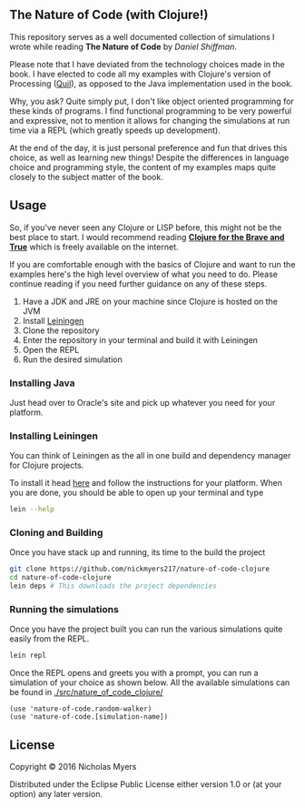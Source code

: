 ## The Nature of Code (with Clojure!)

This repository serves as a well documented collection of simulations I wrote while reading **The Nature of Code** by *Daniel Shiffman*.

Please note that I have deviated from the technology choices made in the book. I have elected to code all my examples with Clojure's version of Processing ([Quil](http://quil.info/)), as opposed to the Java implementation used in the book.

Why, you ask? Quite simply put, I don't like object oriented programming for these kinds of programs. I find functional programming to be very powerful and expressive, not to mention it allows for changing the simulations at run time via a REPL (which greatly speeds up development).

At the end of the day, it is just personal preference and fun that drives this choice, as well as learning new things! Despite the differences in language choice and programming style, the content of my examples maps quite closely to the subject matter of the book.

## Usage
So, if you've never seen any Clojure or LISP before, this might not be the best place to start. I would recommend reading **[Clojure for the Brave and True](http://www.braveclojure.com/)** which is freely available on the internet.

If you are comfortable enough with the basics of Clojure and want to run the examples here's the high level overview of what you need to do. Please continue reading if you need further guidance on any of these steps.

1. Have a JDK and JRE on your machine since Clojure is hosted on the JVM
2. Install [Leiningen](http://leiningen.org/)
3. Clone the repository
4. Enter the repository in your terminal and build it with Leiningen
5. Open the REPL
6. Run the desired simulation

### Installing Java
Just head over to Oracle's site and pick up whatever you need for your platform.

### Installing Leiningen
You can think of Leiningen as the all in one build and dependency manager for Clojure projects.

To install it head [here](http://leiningen.org/) and follow the instructions for your platform. When you are done, you should be able to open up your terminal and type
```bash
lein --help
```

### Cloning and Building
Once you have stack up and running, its time to the build the project
```bash
git clone https://github.com/nickmyers217/nature-of-code-clojure
cd nature-of-code-clojure
lein deps # This downloads the project dependencies
```

### Running the simulations
Once you have the project built you can run the various simulations quite easily from the REPL.

```bash
lein repl
```
Once the REPL opens and greets you with a prompt, you can run a simulation of your choice as shown below. All the available simulations can be found in [./src/nature_of_code_clojure/](./src/nature_of_code_clojure/)
```
(use 'nature-of-code.random-walker)
(use 'nature-of-code.[simulation-name])
```

## License

Copyright © 2016 Nicholas Myers

Distributed under the Eclipse Public License either version 1.0 or (at
your option) any later version.

